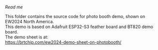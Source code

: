 *Read me*

This folder contains the source code for photo booth demo, shown on EW2024 North America.   
This demo is based on Adafruit ESP32-S3 feather board and BT820 demo board.    
The demo sheet is at:  
https://brtchip.com/ew2024-demo-sheet-on-photobooth/  


